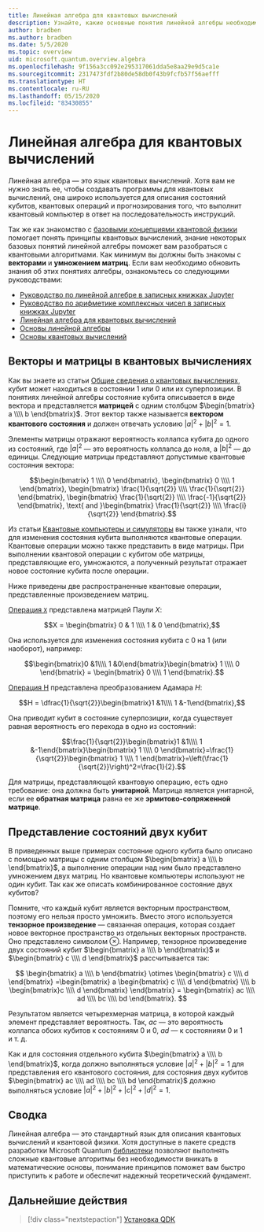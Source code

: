 ```yaml
---
title: Линейная алгебра для квантовых вычислений
description: Узнайте, какие основные понятия линейной алгебры необходимо усвоить для понимания квантовых вычислений.
author: bradben
ms.author: bradben
ms.date: 5/5/2020
ms.topic: overview
uid: microsoft.quantum.overview.algebra
ms.openlocfilehash: 9f156a3cc092e295317061dda5e8aa29e9d5ca1e
ms.sourcegitcommit: 2317473fdf2b80de58db0f43b9fcfb57f56aefff
ms.translationtype: HT
ms.contentlocale: ru-RU
ms.lasthandoff: 05/15/2020
ms.locfileid: "83430855"
---
```

# <a name="linear-algebra-for-quantum-computing"></a>Линейная алгебра для квантовых вычислений

Линейная алгебра — это язык квантовых вычислений. Хотя вам не нужно знать ее, чтобы создавать программы для квантовых вычислений, она широко используется для описания состояний кубитов, квантовых операций и прогнозирования того, что выполнит квантовый компьютер в ответ на последовательность инструкций.

Так же как знакомство с [базовыми концепциями квантовой физики](xref:microsoft.quantum.overview.understanding) помогает понять принципы квантовых вычислений, знание некоторых базовых понятий линейной алгебры поможет вам разобраться с квантовыми алгоритмами. Как минимум вы должны быть знакомы с **векторами** и **умножением матриц**. Если вам необходимо обновить знания об этих понятиях алгебры, ознакомьтесь со следующими руководствами:

- [Руководство по линейной алгебре в записных книжках Jupyter](https://github.com/microsoft/QuantumKatas/tree/master/tutorials/LinearAlgebra)
- [Руководство по арифметике комплексных чисел в записных книжках Jupyter](https://github.com/microsoft/QuantumKatas/tree/master/tutorials/ComplexArithmetic)
- [Линейная алгебра для квантовых вычислений](https://cds.cern.ch/record/1522001/files/978-1-4614-6336-8_BookBackMatter.pdf)
- [Основы линейной алгебры](https://www.math.ubc.ca/~carrell/NB.pdf)
- [Основы квантовых вычислений](https://www.codeproject.com/Articles/5155638/Quantum-Computation-Primer-Part-1#exploring-quantum-superposition)

## <a name="vectors-and-matrices-in-quantum-computing"></a>Векторы и матрицы в квантовых вычислениях

Как вы знаете из статьи [Общие сведения о квантовых вычислениях](xref:microsoft.quantum.overview.understanding), кубит может находиться в состоянии 1 или 0 или их суперпозиции. В понятиях линейной алгебры состояние кубита описывается в виде вектора и представляется **матрицей** с одним столбцом $\begin{bmatrix} a \\\\  b \end{bmatrix}$. Этот вектор также называется **вектором квантового состояния** и должен отвечать условию $|a|^2 + |b|^2 = 1$.  

Элементы матрицы отражают вероятность коллапса кубита до одного из состояний, где $|a|^2$ — это вероятность коллапса до ноля, а $|b|^2$ — до единицы. Следующие матрицы представляют допустимые квантовые состояния вектора:

$$\begin{bmatrix} 1 \\\\  0 \end{bmatrix}, \begin{bmatrix} 0 \\\\  1 \end{bmatrix}, \begin{bmatrix} \frac{1}{\sqrt{2}} \\\\  \frac{1}{\sqrt{2}} \end{bmatrix}, \begin{bmatrix} \frac{1}{\sqrt{2}} \\\\  \frac{-1}{\sqrt{2}} \end{bmatrix}, \text{ and }\begin{bmatrix} \frac{1}{\sqrt{2}} \\\\  \frac{i}{\sqrt{2}} \end{bmatrix}.$$

Из статьи [Квантовые компьютеры и симуляторы](xref:microsoft.quantum.overview.simulators) вы также узнали, что для изменения состояния кубита выполняются квантовые операции.  Квантовые операции можно также представить в виде матрицы. При выполнении квантовой операции с кубитом обе матрицы, представляющие его, умножаются, а полученный результат отражает новое состояние кубита после операции.  

Ниже приведены две распространенные квантовые операции, представленные произведением матриц.


[Операция `X`](xref:microsoft.quantum.intrinsic.x) представлена матрицей Паули $X$:

$$X = \begin{bmatrix} 0 & 1 \\\\ 1 & 0 \end{bmatrix},$$
    
Она используется для изменения состояния кубита с 0 на 1 (или наоборот), например:

$$\begin{bmatrix}0 &1\\\\ 1 &0\end{bmatrix}\begin{bmatrix} 1 \\\\  0 \end{bmatrix} = \begin{bmatrix} 0 \\\\  1 \end{bmatrix}.$$

[Операция H](xref:microsoft.quantum.intrinsic.h) представлена преобразованием Адамара $H$:

$$H = \dfrac{1}{\sqrt{2}}\begin{bmatrix}1 &1\\\\ 1 &-1\end{bmatrix},$$

 Она приводит кубит в состояние суперпозиции, когда существует равная вероятность его перехода в одно из состояний:

$$\frac{1}{\sqrt{2}}\begin{bmatrix}1 &1\\\\ 1 &-1\end{bmatrix}\begin{bmatrix} 1 \\\\  0 \end{bmatrix}=\frac{1}{\sqrt{2}}\begin{bmatrix} 1 \\\\  1 \end{bmatrix}=\left(\frac{1}{\sqrt{2}}\right)^2=\frac{1}{2}.$$

Для матрицы, представляющей квантовую операцию, есть одно требование: она должна быть **унитарной**. Матрица является унитарной, если ее **обратная матрица** равна ее же **эрмитово-сопряженной матрице**.

## <a name="representing-two-qubit-states"></a>Представление состояний двух кубит

В приведенных выше примерах состояние одного кубита было описано с помощью матрицы с одним столбцом $\begin{bmatrix} a \\\\  b \end{bmatrix}$, а выполнение операции над ним было представлено умножением двух матриц. Но квантовые компьютеры используют не один кубит. Так как же описать комбинированное состояние двух кубитов? 

Помните, что каждый кубит является векторным пространством, поэтому его нельзя просто умножить. Вместо этого используется **тензорное произведение** — связанная операция, которая создает новое векторное пространство из отдельных векторных пространств. Оно представлено символом $\otimes$. Например, тензорное произведение двух состояний кубит $\begin{bmatrix} a \\\\  b \end{bmatrix}$ и $\begin{bmatrix} c \\\\  d \end{bmatrix}$ рассчитывается так:

$$ \begin{bmatrix} a \\\\  b \end{bmatrix} \otimes \begin{bmatrix} c \\\\  d \end{bmatrix} =\begin{bmatrix} a \begin{bmatrix} c \\\\  d \end{bmatrix} \\\\ b \begin{bmatrix}c \\\\  d \end{bmatrix} \end{bmatrix} = \begin{bmatrix} ac \\\\  ad \\\\  bc \\\\  bd \end{bmatrix}.
$$

Результатом является четырехмерная матрица, в которой каждый элемент представляет вероятность. Так, $ac$ — это вероятность коллапса обоих кубитов к состояниям 0 и 0, $ad$ — к состояниям 0 и 1 и т. д. 

Как и для состояния отдельного кубита $\begin{bmatrix} a \\\\  b \end{bmatrix}$, когда должно выполняться условие $|a|^2 + |b|^2 = 1$ для представления его квантового состояния, для состояния двух кубитов $\begin{bmatrix} ac \\\\  ad \\\\  bc \\\\  bd \end{bmatrix}$ должно выполняться условие $|a|^2 + |b|^2 + |c|^2+ |d|^2 = 1$.

## <a name="summary"></a>Сводка

Линейная алгебра — это стандартный язык для описания квантовых вычислений и квантовой физики. Хотя доступные в пакете средств разработки Microsoft Quantum [библиотеки](xref:microsoft.quantum.libraries) позволяют выполнять сложные квантовые алгоритмы без необходимости вникать в математические основы, понимание принципов поможет вам быстро приступить к работе и обеспечит надежный теоретический фундамент.

## <a name="next-steps"></a>Дальнейшие действия

> [!div class="nextstepaction"]
> [Установка QDK](xref:microsoft.quantum.install)